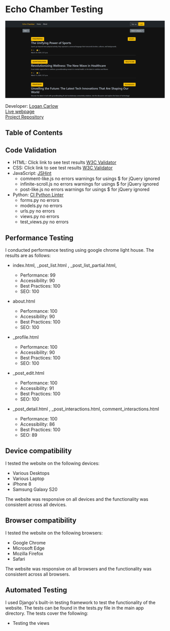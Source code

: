 # Echo Chamber Testing

<center> 

![Mock Image](readme/mock-image.png)

</center>

Developer: [Logan Carlow](https://github.com/TerraBite147) <br>
[Live webpage](https://echo-chamber-ci-f4fdc2207726.herokuapp.com/)<br>
[Project Repository](https://github.com/TerraBite147/echo-chamber)<br>


## Table of Contents



## Code Validation

- HTML: Click link to see test results [W3C Validator](https://validator.w3.org/nu/?doc=https%3A%2F%2Fecho-chamber-ci-f4fdc2207726.herokuapp.com%2F)
- CSS: Click link to see test results [W3C Validator](https://jigsaw.w3.org/css-validator/validator?uri=https%3A%2F%2Fecho-chamber-ci-f4fdc2207726.herokuapp.com%2F&profile=css3svg&usermedium=all&warning=1&vextwarning=&lang=en)
- JavaScript: [JSHint](https://jshint.com/)
    - comment-like.js no errors warnings for usings $ for jQuery ignored
    - infinite-scroll.js no errors warnings for usings $ for jQuery ignored
    - post-like.js no errors warnings for usings $ for jQuery ignored
- Python: [CI Python Linter](https://pep8ci.herokuapp.com/)
    - forms.py no errors
    - models.py no errors
    - urls.py no errors
    - views.py no errors
    - test_views.py no errors

## Performance Testing

I conducted performance testing using google chrome light house. The results are as follows:

- index.html, _post_list.html , _post_list_partial.html, 
    - Performance: 99
    - Accessibility: 90
    - Best Practices: 100
    - SEO: 100

- about.html
    - Performance: 100
    - Accessibility: 90
    - Best Practices: 100
    - SEO: 100

- _profile.html
    - Performance: 100
    - Accessibility: 90
    - Best Practices: 100
    - SEO: 100

- _post_edit.html
    - Performance: 100
    - Accessibility: 91
    - Best Practices: 100
    - SEO: 100

- _post_detail.html , _post_interactions.html, comment_interactions.html
    - Performance: 100
    - Accessibility: 86
    - Best Practices: 100
    - SEO: 89



## Device compatibility

I tested the website on the following devices:

- Various Desktops
- Various Laptop
- iPhone 8
- Samsung Galaxy S20

The website was responsive on all devices and the functionality was consistent across all devices.

## Browser compatibility

I tested the website on the following browsers:

- Google Chrome
- Microsoft Edge
- Mozilla Firefox
- Safari

The website was responsive on all browsers and the functionality was consistent across all browsers.

## Automated Testing

I used Django's built-in testing framework to test the functionality of the website. The tests can be found in the tests.py file in the main app directory. The tests cover the following:

- Testing the views
